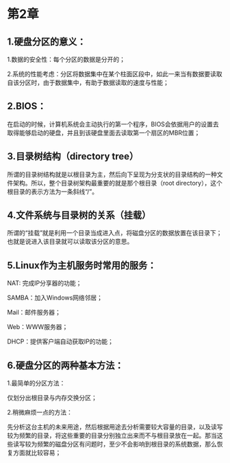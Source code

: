 # 第2章

## 1.硬盘分区的意义：

1.数据的安全性：每个分区的数据是分开的；

2.系统的性能考虑：分区将数据集中在某个柱面区段中，如此一来当有数据要读取自该分区时，由于数据集中，有助于数据读取的速度与性能；

## 2.BIOS：

在启动的时候，计算机系统会主动执行的第一个程序，BIOS会依据用户的设置去取得能够启动的硬盘，并且到该硬盘里面去读取第一个扇区的MBR位置；

## 3.目录树结构（directory tree）

所谓的目录树结构就是以根目录为主，然后向下呈现为分支状的目录结构的一种文件架构。所以，整个目录树架构最重要的就是那个根目录（root directory），这个根目录的表示方法为一条斜线“/”。

## 4.文件系统与目录树的关系（挂载）

所谓的“挂载”就是利用一个目录当成进入点，将磁盘分区的数据放置在该目录下；也就是说进入该目录就可以读取该分区的意思。

## 5.Linux作为主机服务时常用的服务：

NAT:	完成IP分享器的功能；

SAMBA：加入Windows网络邻居；

Mail：邮件服务器；

Web：WWW服务器；

DHCP：提供客户端自动获取IP的功能；

## 6.硬盘分区的两种基本方法：

1.最简单的分区方法：

仅划分出根目录与内存交换分区；

2.稍微麻烦一点的方法：

先分析这台主机的未来用途，然后根据用途去分析需要较大容量的目录，以及读写较为频繁的目录，将这些重要的目录分别独立出来而不与根目录放在一起。那当这些读写较为频繁的磁盘分区有问题时，至少不会影响到根目录的系统数据，那么恢复方面就比较容易；

